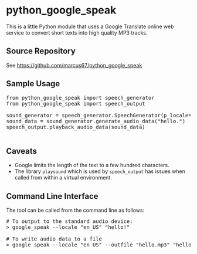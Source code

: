 # python_google_speak
This is a little Python module that uses a Google Translate online web service to convert short 
texts into high quality MP3 tracks.

## Source Repository ##

See https://github.com/marcus67/python_google_speak

## Sample Usage ##
<PRE>
from python_google_speak import speech_generator
from python_google_speak import speech_output

sound_generator = speech_generator.SpeechGenerator(p_locale="en_US")
sound_data = sound_generator.generate_audio_data("hello.")
speech_output.playback_audio_data(sound_data) 

</PRE>

## Caveats ##
* Google limits the length of the text to a few hundred characters.
* The library `playsound` which is used by `speech_output` has issues when called from within 
a virtual environment.

## Command Line Interface

The tool can be called from the command line as follows:

<PRE>
# To output to the standard audio device:
> google_speak --locale "en_US" "hello!"

# To write audio data to a file
> google_speak --locale "en_US" --outfile "hello.mp3" "hello!"
</PRE>
